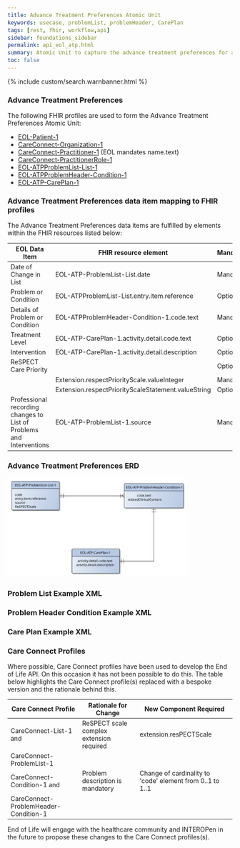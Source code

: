 ```yaml
---
title: Advance Treatment Preferences Atomic Unit
keywords: usecase, problemList, problemHeader, CarePlan
tags: [rest, fhir, workflow,api]
sidebar: foundations_sidebar
permalink: api_eol_atp.html
summary: Atomic Unit to capture the advance treatment preferences for a patient.
toc: false
---
```

{% include custom/search.warnbanner.html %}

### Advance Treatment Preferences ###

The following FHIR profiles are used to form the Advance Treatment Preferences Atomic Unit:

- [EOL-Patient-1](https://fhir.nhs.uk/STU3/StructureDefinition/EOL-Patient-1)
- [CareConnect-Organization-1](https://fhir.hl7.org.uk/STU3/StructureDefinition/CareConnect-Organization-1)
- [CareConnect-Practitioner-1](https://fhir.hl7.org.uk/STU3/StructureDefinition/CareConnect-Practitioner-1) (EOL mandates name.text)
- [CareConnect-PractitionerRole-1](https://fhir.hl7.org.uk/STU3/StructureDefinition/CareConnect-PractitionerRole-1)
- [EOL-ATPProblemList-List-1](https://fhir.nhs.uk/STU3/StructureDefinition/EOL-ATPProblemList-List-1)
- [EOL-ATPProblemHeader-Condition-1](https://fhir.nhs.uk/STU3/StructureDefinition/EOL-ATPProblemHeader-Condition-1)
- [EOL-ATP-CarePlan-1](https://fhir.nhs.uk/STU3/StructureDefinition/EOL-ATP-CarePlan-1)


### Advance Treatment Preferences data item mapping to FHIR profiles ###

The Advance Treatment Preferences data items are fulfilled by elements within the FHIR resources listed below:

| EOL Data Item                       | FHIR resource element                                                   | Mandatory/Required/Optional |
|-------------------------------------|-------------------------------------------------------------------------|-----------------------------|
| Date of Change in List			  | EOL-ATP-ProblemList-List.date				| Mandatory |
| Problem or Condition				  | EOL-ATPProblemList-List.entry.item.reference | Optional |
| Details of Problem or Condition     | EOL-ATPProblemHeader-Condition-1.code.text           | Mandatory                   |
| Treatment Level					  | EOL-ATP-CarePlan-1.activity.detail.code.text	| Optional |
| Intervention						  | EOL-ATP-CarePlan-1.activity.detail.description  | Optional |
| ReSPECT Care Priority  			  | 												| Optional |
| 									  | Extension.respectPriorityScale.valueInteger		| Mandatory |
|									  | Extension.respectPriorityScaleStatement.valueString			| Optional |
| Professional recording changes to List of Problems and Interventions | EOL-ATP-ProblemList-1.source | Mandatory |

### Advance Treatment Preferences ERD ###

<img src="images/erd/atp-erd.svg" style="width:80%;max-width: 80%;">

### Problem List Example XML ###

<script src="https://gist.github.com/IOPS-DEV/68d09895595b33dc1370560a8b287f39.js"></script>

### Problem Header Condition Example XML ###

<script src="https://gist.github.com/IOPS-DEV/16afab712dda04db1af18dfa1d9f722e.js"></script>

### Care Plan Example XML ###

<script src="https://gist.github.com/IOPS-DEV/f82218432c8103a8b73c2481733d5039.js"></script>

### Care Connect Profiles ###

Where possible, Care Connect profiles have been used to develop the End of Life API. On this occasion it has not been possible to do this. The table below highlights the Care Connect profile(s) replaced with a bespoke version and the rationale behind this.

| Care Connect Profile 				    | Rationale for Change					   | New Component Required					 	   			  |
|---------------------------------------|------------------------------------------|----------------------------------------------------------|
| CareConnect-List-1 and				| ReSPECT scale complex extension required | extension.resPECTScale   			 					  |
| CareConnect-ProblemList-1	    		|  			 							   | 	     												  |
| CareConnect-Condition-1 and			| Problem description is mandatory	       | Change of cardinality to 'code' element from 0..1 to 1..1  |
| CareConnect-ProblemHeader-Condition-1 | 										   | 														  |

End of Life will engage with the healthcare community and INTEROPen in the future to propose these changes to the Care Connect profiles(s).